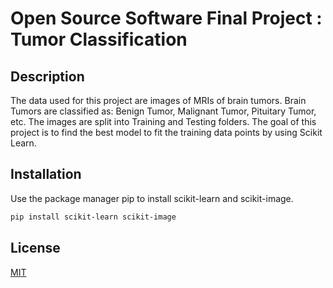 # Open Source Software Final Project : Tumor Classification

## Description
The data used for this project are images of MRIs of brain tumors. Brain Tumors are classified as: Benign Tumor, Malignant Tumor, Pituitary Tumor, etc. The images are split into Training and Testing folders. The goal of this project is to find the best model to fit the training data points by using Scikit Learn.

## Installation

Use the package manager pip to install scikit-learn and scikit-image.

```bash
pip install scikit-learn scikit-image
```



## License

[MIT](https://choosealicense.com/licenses/mit/)
